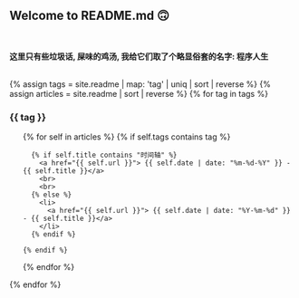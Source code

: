 ## Welcome to README.md 🙃
<br>

**这里只有些垃圾话, 屎味的鸡汤, 我给它们取了个略显俗套的名字: 程序人生**
<br>
<br>

{% assign tags =  site.readme | map: 'tag' | uniq | sort | reverse %}
{% assign articles = site.readme | sort | reverse %}
{% for tag in tags %}
  <h3>{{ tag }}</h3>
  <ul>
  {% for self in articles %}
    {% if self.tags contains tag %}

      {% if self.title contains "时间轴" %}
        <a href="{{ self.url }}"> {{ self.date | date: "%m-%d-%Y" }} - {{ self.title }}</a>
        <br>
        <br>
      {% else %}
        <li>
          <a href="{{ self.url }}"> {{ self.date | date: "%Y-%m-%d" }} - {{ self.title }}</a>
        </li>
      {% endif %}

    {% endif %}
  {% endfor %}
  </ul>
{% endfor %}
